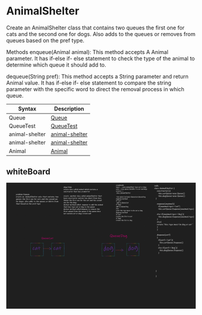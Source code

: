  # AnimalShelter


Create an AnimalShelter class that contains two queues the first one for cats and the second one for dogs. Also adds to the queues or removes from queues based on the pref type.

Methods
enqueue(Animal animal): This method accepts A Animal parameter. It has if-else if- else statement to check the type of the animal to determine which queue it should add to.

dequeue(String pref): This method accepts a String parameter and return Animal value. It has if-else if- else statement to compare the string parameter with the specific word to direct the removal process in which queue.


| Syntax      | Description |
| ----------- | ----------- |
| Queue|[Queue](../Queue.js)|
| QueueTest|[QueueTest](../Queue.test.js)|
| animal-shelter|[animal-shelter](animal-shelter.js)|
| animal-shelter|[animal-shelter](AnimalShelter.test.js)|
|  Animal       |[Animal](Animal.js)                    |


## whiteBoard

![Animal](AnimalShelter.png)


